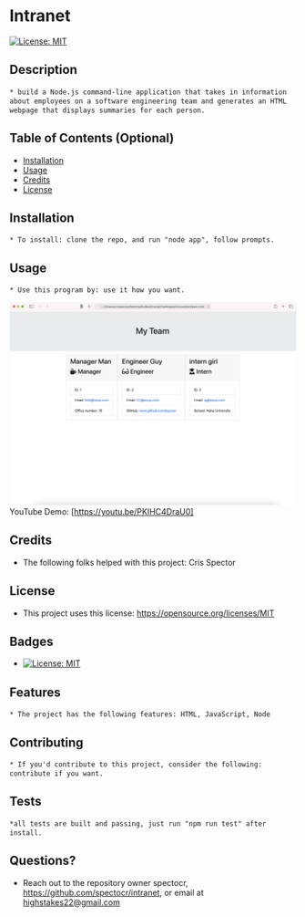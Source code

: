# Intranet
  [![License: MIT](https://img.shields.io/badge/License-MIT-yellow.svg)](https://opensource.org/licenses/MIT)

  ## Description 
    * build a Node.js command-line application that takes in information about employees on a software engineering team and generates an HTML webpage that displays summaries for each person. 
  ## Table of Contents (Optional)
  
  * [Installation](#installation)
  * [Usage](#usage)
  * [Credits](#credits)
  * [License](#license)

  ## Installation
    * To install: clone the repo, and run "node app", follow prompts.
  
  ## Usage 
    * Use this program by: use it how you want.
     
  ![alt text](ss.png)
 YouTube Demo: [https://youtu.be/PKIHC4DraU0]
  
  ## Credits
   * The following folks helped with this project: Cris Spector
  
  ## License
   * This project uses this license: https://opensource.org/licenses/MIT
  
  ## Badges
  
  * [![License: MIT](https://img.shields.io/badge/License-MIT-yellow.svg)](https://opensource.org/licenses/MIT)
  
  ## Features
    * The project has the following features: HTML, JavaScript, Node
  
  ## Contributing
    * If you'd contribute to this project, consider the following: contribute if you want. 
  ## Tests
    *all tests are built and passing, just run "npm run test" after install.

  ## Questions?
  * Reach out to the repository owner spectocr, https://github.com/spectocr/intranet, or email at highstakes22@gmail.com